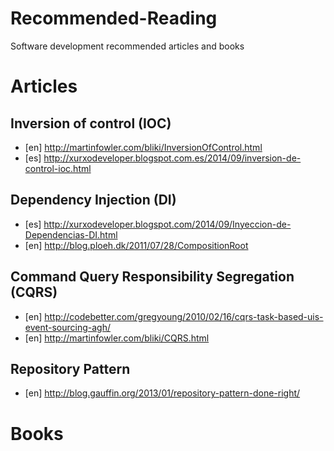 Recommended-Reading
===================

Software development recommended articles and books

Articles
========

Inversion of control (IOC)
--------------------------

- [en] http://martinfowler.com/bliki/InversionOfControl.html
- [es] http://xurxodeveloper.blogspot.com.es/2014/09/inversion-de-control-ioc.html

Dependency Injection (DI)
-------------------------

- [es] http://xurxodeveloper.blogspot.com/2014/09/Inyeccion-de-Dependencias-DI.html
- [en] http://blog.ploeh.dk/2011/07/28/CompositionRoot

Command Query Responsibility Segregation (CQRS)
-----------------------------------------------

- [en] http://codebetter.com/gregyoung/2010/02/16/cqrs-task-based-uis-event-sourcing-agh/
- [en] http://martinfowler.com/bliki/CQRS.html

Repository Pattern
------------------

- [en] http://blog.gauffin.org/2013/01/repository-pattern-done-right/


Books
=====



